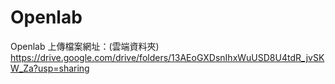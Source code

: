 # Openlab
Openlab
上傳檔案網址：(雲端資料夾)
https://drive.google.com/drive/folders/13AEoGXDsnIhxWuUSD8U4tdR_jvSKW_Za?usp=sharing
